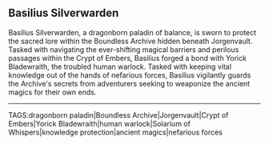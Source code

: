 ## Basilius Silverwarden

Basilius Silverwarden, a dragonborn paladin of balance, is sworn to protect the sacred lore within the Boundless Archive hidden beneath Jorgenvault. Tasked with navigating the ever-shifting magical barriers and perilous passages within the Crypt of Embers, Basilius forged a bond with Yorick Bladewraith, the troubled human warlock. Tasked with keeping vital knowledge out of the hands of nefarious forces, Basilius vigilantly guards the Archive's secrets from adventurers seeking to weaponize the ancient magics for their own ends.


---

TAGS:dragonborn paladin|Boundless Archive|Jorgenvault|Crypt of Embers|Yorick Bladewraith|human warlock|Solarium of Whispers|knowledge protection|ancient magics|nefarious forces
